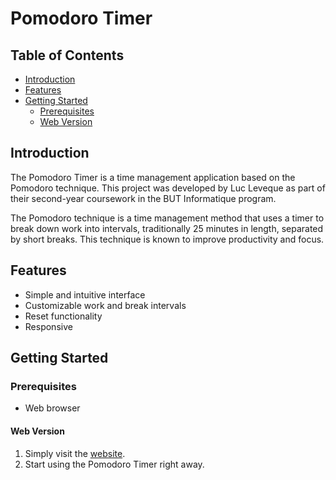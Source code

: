 # Pomodoro Timer


## Table of Contents

- [Introduction](#introduction)
- [Features](#features)
- [Getting Started](#getting-started)
  - [Prerequisites](#prerequisites)
  - [Web Version](#web-version)

## Introduction

The Pomodoro Timer is a time management application based on the Pomodoro technique. This project was developed by Luc Leveque as part of their second-year coursework in the BUT Informatique program.

The Pomodoro technique is a time management method that uses a timer to break down work into intervals, traditionally 25 minutes in length, separated by short breaks. This technique is known to improve productivity and focus.

## Features

- Simple and intuitive interface
- Customizable work and break intervals
- Reset functionality
- Responsive

## Getting Started

### Prerequisites

- Web browser

#### Web Version

1. Simply visit the [website](https://lucbutgh.github.io/Pomodoro/).
2. Start using the Pomodoro Timer right away.
